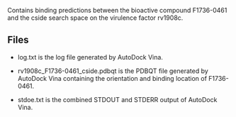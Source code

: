 Contains binding predictions between the bioactive compound F1736-0461 and the cside search space on the virulence factor rv1908c.

## Files

- log.txt is the log file generated by AutoDock Vina.

- rv1908c_F1736-0461_cside.pdbqt is the PDBQT file generated by AutoDock Vina containing the orientation and binding location of F1736-0461.

- stdoe.txt is the combined STDOUT and STDERR output of AutoDock Vina.

